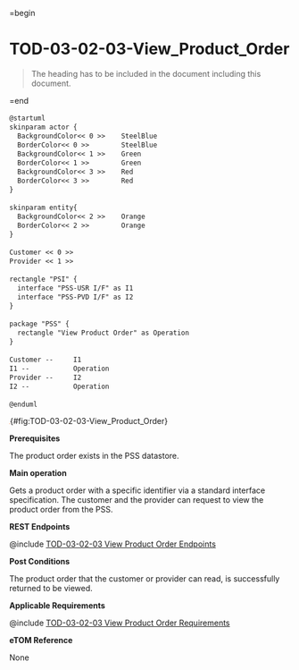 =begin

# TOD-03-02-03-View_Product_Order

> The heading has to be included in the document including this document.

=end

```plantuml
@startuml
skinparam actor {
  BackgroundColor<< 0 >> 	SteelBlue
  BorderColor<< 0 >> 		SteelBlue
  BackgroundColor<< 1 >> 	Green
  BorderColor<< 1 >> 		Green
  BackgroundColor<< 3 >> 	Red
  BorderColor<< 3 >> 		Red
}

skinparam entity{
  BackgroundColor<< 2 >> 	Orange
  BorderColor<< 2 >> 		Orange
}

Customer << 0 >> 
Provider << 1 >> 

rectangle "PSI" {
  interface "PSS-USR I/F" as I1
  interface "PSS-PVD I/F" as I2
}

package "PSS" {
  rectangle "View Product Order" as Operation
}

Customer --	    I1
I1 --           Operation
Provider --	    I2
I2 --           Operation

@enduml

```

![TOD-03-02-03: View Product Order](../../common/pixel.png){#fig:TOD-03-02-03-View_Product_Order}

**Prerequisites**

The product order exists in the PSS datastore.

**Main operation**

Gets a product order with a specific identifier via a standard interface specification.
The customer and the provider can request to view the product order from the PSS.

**REST Endpoints**

@include [TOD-03-02-03 View Product Order Endpoints](endpoints/TOD-03-02-03-View_Product_Order-endpoints.md)

**Post Conditions**

The product order that the customer or provider can read, is successfully returned to be viewed.

**Applicable Requirements**

@include [TOD-03-02-03 View Product Order Requirements](requirements/TOD-03-02-03-View_Product_Order-requirements.md)

**eTOM Reference**

None
